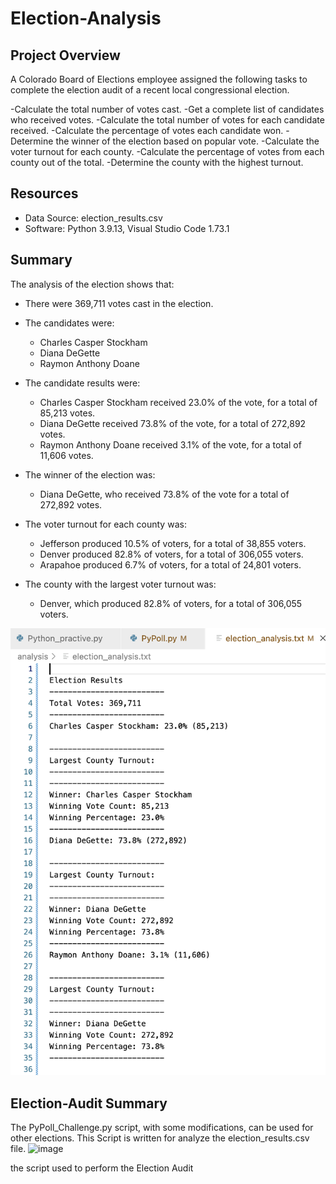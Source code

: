 # Election-Analysis


## Project Overview

A Colorado Board of Elections employee assigned the following tasks to complete the election audit of a recent local congressional election.

-Calculate the total number of votes cast.
-Get a complete list of candidates who received votes.
-Calculate the total number of votes for each candidate received.
-Calculate the percentage of votes each candidate won.
-Determine the winner of the election based on popular vote.
-Calculate the voter turnout for each county.
-Calculate the percentage of votes from each county out of the total.
-Determine the county with the highest turnout.



## Resources
- Data Source: election_results.csv
- Software: Python 3.9.13, Visual Studio Code 1.73.1

## Summary
The analysis of the election shows that:
- There were 369,711 votes cast in the election.

- The candidates were:
    - Charles Casper Stockham
    - Diana DeGette
    - Raymon Anthony Doane

- The candidate results were:
    - Charles Casper Stockham received 23.0% of the vote, for a total of  85,213 votes.
    - Diana DeGette received 73.8% of the vote, for a total of 272,892 votes.
    - Raymon Anthony Doane received 3.1% of the vote, for a total of 11,606 votes.

- The winner of the election was:
    - Diana DeGette, who received 73.8% of the vote for a total of 272,892 votes.

- The voter turnout for each county was:
    - Jefferson produced 10.5% of voters, for a total of 38,855 voters.
    - Denver produced 82.8% of voters, for a total of 306,055 voters.
    - Arapahoe produced 6.7% of voters, for a total of 24,801 voters.

- The county with the largest voter turnout was:
    - Denver, which produced 82.8% of voters, for a total of 306,055 voters.
    

    
![Election Results Snapshot](https://github.com/arash-yousefi/Election-Analysis/blob/main/election_analysis-Challenge.png)



## Election-Audit Summary


The PyPoll_Challenge.py script, with some modifications, can be used for other elections. This Script is written for analyze the election_results.csv file. 
![image](https://user-images.githubusercontent.com/118234986/206931700-d2db1e06-f407-4586-9fdf-aac6e0e19808.png)


the script used to perform the Election Audit 

